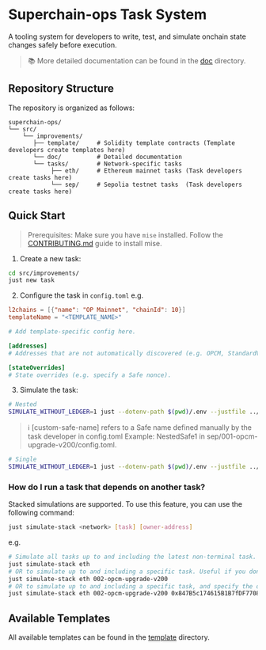 # Superchain-ops Task System

A tooling system for developers to write, test, and simulate onchain state changes safely before execution.

> 📚 More detailed documentation can be found in the [doc](./doc/) directory.

## Repository Structure

The repository is organized as follows:

```
superchain-ops/
└── src/
    └── improvements/
       ├── template/     # Solidity template contracts (Template developers create templates here)
       └── doc/          # Detailed documentation
       └── tasks/        # Network-specific tasks
            ├── eth/     # Ethereum mainnet tasks (Task developers create tasks here)
            └── sep/     # Sepolia testnet tasks  (Task developers create tasks here)
```

## Quick Start

> Prerequisites:
> Make sure you have `mise` installed. Follow the [CONTRIBUTING.md](../../CONTRIBUTING.md) guide to install mise.

1. Create a new task:
```bash
cd src/improvements/
just new task
```

2. Configure the task in `config.toml` e.g.
```toml
l2chains = [{"name": "OP Mainnet", "chainId": 10}]
templateName = "<TEMPLATE_NAME>"

# Add template-specific config here.

[addresses]
# Addresses that are not automatically discovered (e.g. OPCM, StandardValidator).

[stateOverrides]
# State overrides (e.g. specify a Safe nonce).
```

3. Simulate the task:
```bash
# Nested
SIMULATE_WITHOUT_LEDGER=1 just --dotenv-path $(pwd)/.env --justfile ../../../nested.just simulate <foundation|council|chain-governor|foundation-operations|base-operations|[custom-safe-name]>
```
> ℹ️ [custom-safe-name] refers to a Safe name defined manually by the task developer in config.toml
> Example: NestedSafe1 in sep/001-opcm-upgrade-v200/config.toml.

```bash
# Single 
SIMULATE_WITHOUT_LEDGER=1 just --dotenv-path $(pwd)/.env --justfile ../../../single.just simulate
```

### How do I run a task that depends on another task?

Stacked simulations are supported. To use this feature, you can use the following command:
```bash
just simulate-stack <network> [task] [owner-address]
```

e.g. 
```bash
# Simulate all tasks up to and including the latest non-terminal task.
just simulate-stack eth
# OR to simulate up to and including a specific task. Useful if you don't care about simulating tasks after a certain point.
just simulate-stack eth 002-opcm-upgrade-v200
# OR to simulate up to and including a specific task, and specify the owner address to simulate as (useful for getting the correct domain and message hash).
just simulate-stack eth 002-opcm-upgrade-v200 0x847B5c174615B1B7fDF770882256e2D3E95b9D92
```

## Available Templates

All available templates can be found in the [template](./template/) directory. 

